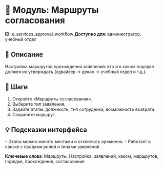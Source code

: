 # 📘 Модуль: Маршруты согласования
**ID**: e_services_approval_workflow
**Доступно для**: администратор, учебный отдел

## 📝 Описание
Настройка маршрутов прохождения заявлений: кто и в каком порядке должен их утверждать (эдвайзер → декан → учебный отдел и т.д.).

## 🩜 Шаги
1. Откройте «Маршруты согласования».
2. Выберите тип заявления.
3. Задайте этапы: должность, тип сотрудника, возможность возврата.
4. Сохраните маршрут.

## 💡 Подсказки интерфейса
– Этапы можно менять местами и отключать временно.
– Работает в связке с правами ролей и типами заявлений.

**Ключевые слова**: Маршруты, Настройка, заявлений, каком, маршрутов, порядке, прохождения, согласования
